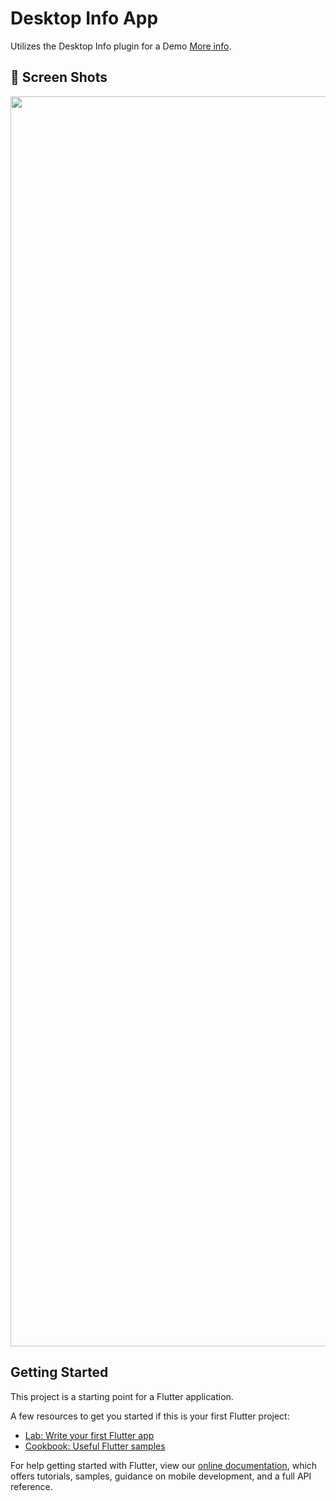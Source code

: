 # Desktop Info App

Utilizes the Desktop Info plugin for a Demo [More info](https://pub.dev/packages/desktop_info).

## 📸 Screen Shots

<p float="left">
<img src="https://github.com/Zfinix/desktop_info_app/blob/meta/1.png?raw=true" width="2000">
</p>

## Getting Started

This project is a starting point for a Flutter application.

A few resources to get you started if this is your first Flutter project:

- [Lab: Write your first Flutter app](https://flutter.dev/docs/get-started/codelab)
- [Cookbook: Useful Flutter samples](https://flutter.dev/docs/cookbook)

For help getting started with Flutter, view our
[online documentation](https://flutter.dev/docs), which offers tutorials,
samples, guidance on mobile development, and a full API reference.
